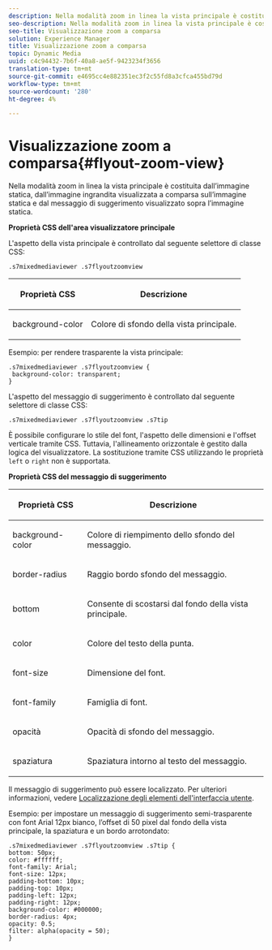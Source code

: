 ```yaml
---
description: Nella modalità zoom in linea la vista principale è costituita dall’immagine statica, dall’immagine ingrandita visualizzata a comparsa sull’immagine statica e dal messaggio di suggerimento visualizzato sopra l’immagine statica.
seo-description: Nella modalità zoom in linea la vista principale è costituita dall’immagine statica, dall’immagine ingrandita visualizzata a comparsa sull’immagine statica e dal messaggio di suggerimento visualizzato sopra l’immagine statica.
seo-title: Visualizzazione zoom a comparsa
solution: Experience Manager
title: Visualizzazione zoom a comparsa
topic: Dynamic Media
uuid: c4c94432-7b6f-40a8-ae5f-9423234f3656
translation-type: tm+mt
source-git-commit: e4695cc4e882351ec3f2c55fd8a3cfca455bd79d
workflow-type: tm+mt
source-wordcount: '280'
ht-degree: 4%

---
```



# Visualizzazione zoom a comparsa{#flyout-zoom-view}

Nella modalità zoom in linea la vista principale è costituita dall’immagine statica, dall’immagine ingrandita visualizzata a comparsa sull’immagine statica e dal messaggio di suggerimento visualizzato sopra l’immagine statica.

<!--<a id="section_061E550C1C1D4DB2BD663A898895B38C"></a>-->

**Proprietà CSS dell&#39;area visualizzatore principale**

L&#39;aspetto della vista principale è controllato dal seguente selettore di classe CSS:

```
.s7mixedmediaviewer .s7flyoutzoomview
```

<table id="table_94EE3F5BBE4547C0B4943471CEE7EDE4"> 
 <thead> 
  <tr> 
   <th colname="col1" class="entry"> <p> Proprietà CSS </p> </th> 
   <th colname="col2" class="entry"> <p>Descrizione </p> </th> 
  </tr> 
 </thead>
 <tbody> 
  <tr> 
   <td colname="col1"> <p> <span class="codeph"> background-color  </span> </p> </td> 
   <td colname="col2"> <p> Colore di sfondo della vista principale. </p> </td> 
  </tr> 
 </tbody> 
</table>

Esempio: per rendere trasparente la vista principale:

```
.s7mixedmediaviewer .s7flyoutzoomview { 
 background-color: transparent; 
}
```

<!--<a id="section_FD07AB77593748F99DC6C42ED20A61EC"></a>-->

L&#39;aspetto del messaggio di suggerimento è controllato dal seguente selettore di classe CSS:

```
.s7mixedmediaviewer .s7flyoutzoomview .s7tip
```

È possibile configurare lo stile del font, l&#39;aspetto delle dimensioni e l&#39;offset verticale tramite CSS. Tuttavia, l&#39;allineamento orizzontale è gestito dalla logica del visualizzatore. La sostituzione tramite CSS utilizzando le proprietà `left` o `right` non è supportata.

**Proprietà CSS del messaggio di suggerimento**

<table id="table_5417B0C0343747649502629F43DF231A"> 
 <thead> 
  <tr> 
   <th colname="col1" class="entry"> <p>Proprietà CSS </p> </th> 
   <th colname="col2" class="entry"> <p>Descrizione </p> </th> 
  </tr> 
 </thead>
 <tbody> 
  <tr> 
   <td colname="col1"> <p> <span class="codeph"> background-color  </span> </p> </td> 
   <td colname="col2"> <p>Colore di riempimento dello sfondo del messaggio. </p> </td> 
  </tr> 
  <tr> 
   <td colname="col1"> <p> <span class="codeph"> border-radius  </span> </p> </td> 
   <td colname="col2"> <p> Raggio bordo sfondo del messaggio. </p> </td> 
  </tr> 
  <tr> 
   <td colname="col1"> <p> <span class="codeph"> bottom  </span> </p> </td> 
   <td colname="col2"> <p> Consente di scostarsi dal fondo della vista principale. </p> </td> 
  </tr> 
  <tr> 
   <td colname="col1"> <p> <span class="codeph"> color </span> </p> </td> 
   <td colname="col2"> <p>Colore del testo della punta. </p> </td> 
  </tr> 
  <tr> 
   <td colname="col1"> <p> <span class="codeph"> font-size  </span> </p> </td> 
   <td colname="col2"> <p>Dimensione del font. </p> </td> 
  </tr> 
  <tr> 
   <td colname="col1"> <p> <span class="codeph"> font-family  </span> </p> </td> 
   <td colname="col2"> <p>Famiglia di font. </p> </td> 
  </tr> 
  <tr> 
   <td colname="col1"> <p> <span class="codeph"> opacità  </span> </p> </td> 
   <td colname="col2"> <p> Opacità di sfondo del messaggio. </p> </td> 
  </tr> 
  <tr> 
   <td colname="col1"> <p> <span class="codeph"> spaziatura  </span> </p> </td> 
   <td colname="col2"> <p> Spaziatura intorno al testo del messaggio. </p> </td> 
  </tr> 
 </tbody> 
</table>

Il messaggio di suggerimento può essere localizzato. Per ulteriori informazioni, vedere [Localizzazione degli elementi dell&#39;interfaccia utente](../../../c-html5-s7-aem-asset-viewers/c-html5-mixedmedia-viewer-about/c-html5-mixedmedia-viewer-localization.md#concept-16262b8096474d6c9c018c3e99110dd1).

Esempio: per impostare un messaggio di suggerimento semi-trasparente con font Arial 12px bianco, l’offset di 50 pixel dal fondo della vista principale, la spaziatura e un bordo arrotondato:

```
.s7mixedmediaviewer .s7flyoutzoomview .s7tip { 
bottom: 50px; 
color: #ffffff; 
font-family: Arial; 
font-size: 12px; 
padding-bottom: 10px; 
padding-top: 10px; 
padding-left: 12px; 
padding-right: 12px; 
background-color: #000000; 
border-radius: 4px; 
opacity: 0.5; 
filter: alpha(opacity = 50); 
}
```

